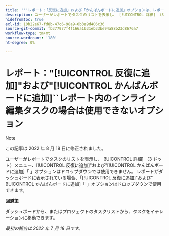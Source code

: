 ```yaml
---
title: '''レポート：「反復に追加」および「かんばんボードに追加」オプションは、レポート内のインライン編集タスクでは使用できません'
description: ユーザーがレポートでタスクのリストを表示し、 [!UICONTROL 詳細] （3 ドット）メニュー、 [!UICONTROL 反復に追加] および [!UICONTROL かんばんボードに追加] オプションはドロップダウンでは使用できません。 レポートがダッシュボードに表示される場合、 [!UICONTROL 反復に追加] および [!UICONTROL かんばんボードに追加] オプションはドロップダウンで使用できます。
hidefromtoc: true
exl-id: 10b22e67-fd8b-47c6-98a9-0b3a9d406c36
source-git-commit: fb377977f4f166a1631eb33be94a88b23d8676a7
workflow-type: tm+mt
source-wordcount: '180'
ht-degree: 0%

---
```



# レポート：&quot;[!UICONTROL 反復に追加]&quot;および&quot;[!UICONTROL かんばんボードに追加]``レポート内のインライン編集タスクの場合は使用できないオプション

>[!NOTE]
>
>この記事は 2022 年 8 月 18 日に修正されました。

ユーザーがレポートでタスクのリストを表示し、 [!UICONTROL 詳細] （3 ドット）メニュー、[!UICONTROL 反復に追加]&quot;および&quot;[!UICONTROL かんばんボードに追加]「 」オプションはドロップダウンでは使用できません。 レポートがダッシュボードに表示されている場合、「[!UICONTROL 反復に追加]&quot;および&quot;[!UICONTROL かんばんボードに追加]「 」オプションはドロップダウンで使用できます。

**回避策**

ダッシュボードから、またはプロジェクトのタスクリストから、タスクをイテレーションに移動できます。

_最初の報告は 2022 年 7 月 18 日です。_

